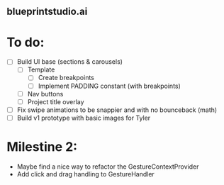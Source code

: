 ## blueprintstudio.ai

# To do:
- [ ] Build UI base (sections & carousels)
    - [ ] Template
        - [ ] Create breakpoints
        - [ ] Implement PADDING constant (with breakpoints)
    - [ ] Nav buttons
    - [ ] Project title overlay
- [ ] Fix swipe animations to be snappier and with no bounceback (math)
- [ ] Build v1 prototype with basic images for Tyler

# Milestine 2:
* Maybe find a nice way to refactor the GestureContextProvider
* Add click and drag handling to GestureHandler